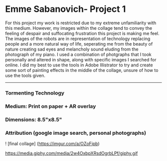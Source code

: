 # Emme Sabanovich- Project 1
For this project my work is restricted due to my extreme unfamiliarity with this medium. 
However, my images within the collage tend to convey the feeling of despair and suffocating frustration this project is making me feel. 
The images of the robots are in representation of technology replacing people and a more natural way of life, 
seperating me from the beauty of nature creating sad eyes and melancholy sound eluding from the photograph of my piano. 
I used a combination of photgraphs that I took personally and altered in shape, along with specific images I searched for online.
I did my best to use the tools in Adobe Illistrator to try and create some sort of painting effects in the middle of the collage, unsure of how to use the tools given.
***
### Tormenting Technology <br>
### Medium: Print on paper + AR overlay
### Dimensions: 8.5"x8.5"
### Attribution (google image search, personal photographs)

! [final collage] (https://imgur.com/a/OZoFipb)

https://media.giphy.com/media/2w4OxbpXRsdOgrbLPf/giphy.gif
